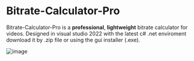 # Bitrate-Calculator-Pro
Bitrate-Calculator-Pro is a **professional**, **lightweight** bitrate calculator for videos. Designed in visual studio 2022 with the latest c# .net enviroment download it by .zip file or using the gui installer (.exe).

![image](https://cdn.discordapp.com/attachments/819614271179849769/969274634287603752/image.png)



